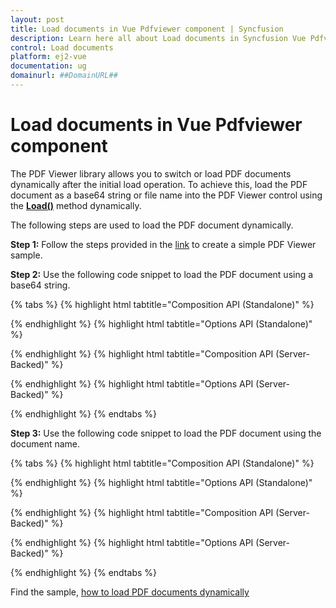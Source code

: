 ```yaml
---
layout: post
title: Load documents in Vue Pdfviewer component | Syncfusion
description: Learn here all about Load documents in Syncfusion Vue Pdfviewer component of Syncfusion Essential JS 2 and more.
control: Load documents 
platform: ej2-vue
documentation: ug
domainurl: ##DomainURL##
---
```


# Load documents in Vue Pdfviewer component

The PDF Viewer library allows you to switch or load  PDF documents dynamically after the initial load operation. To achieve this, load the PDF document as a base64 string or file name into the PDF Viewer control using the [**Load()**](https://ej2.syncfusion.com/vue/documentation/api/pdfviewer/#load) method dynamically.

The following steps are used to load the PDF document dynamically.

**Step 1:** Follow the steps provided in the [link](https://ej2.syncfusion.com/vue/documentation/pdfviewer/getting-started/) to create a simple PDF Viewer sample.

**Step 2:** Use the following code snippet to load the PDF document using a base64 string.

{% tabs %}
{% highlight html tabtitle="Composition API (Standalone)" %}

<template>
  <div id="app">
    <button v-on:click="load">LoadDocument</button>
    <ejs-pdfviewer id="pdfViewer" ref="pdfviewer" :documentPath="documentPath">
    </ejs-pdfviewer>
  </div>
</template>

<script setup>

import {
  PdfViewerComponent as EjsPdfviewer, Toolbar, Magnification, Navigation,
  LinkAnnotation, BookmarkView, Annotation, ThumbnailView,
  Print, TextSelection, TextSearch, FormFields, FormDesigner
} from '@syncfusion/ej2-vue-pdfviewer';
import { provide, ref } from 'vue';

const pdfviewer = ref(null);
const documentPath = "https://cdn.syncfusion.com/content/pdf/pdf-succinctly.pdf";

provide('PdfViewer', [Toolbar, Magnification, Navigation, LinkAnnotation, BookmarkView, Annotation,
  ThumbnailView, Print, TextSelection, TextSearch, FormFields, FormDesigner])

// Load the PDF document from a Base64 string
const load = function (event) {
  var viewer = pdfviewer.value.ej2Instances;
  viewer.load('data:application/pdf;base64', +AddBase64String, null);
}

</script>

{% endhighlight %}
{% highlight html tabtitle="Options API (Standalone)" %}

<template>
  <div id="app">
    <button v-on:click="load">LoadDocument</button>
    <ejs-pdfviewer id="pdfViewer" ref="pdfviewer" :documentPath="documentPath">
    </ejs-pdfviewer>
  </div>
</template>

<script>

import {
  PdfViewerComponent, Toolbar, Magnification, Navigation,
  LinkAnnotation, BookmarkView, Annotation, ThumbnailView,
  Print, TextSelection, TextSearch, FormFields, FormDesigner
} from '@syncfusion/ej2-vue-pdfviewer';

export default {
  name: "App",
  components: {
    "ejs-pdfviewer": PdfViewerComponent
  },
  data() {
    return {
      documentPath: "https://cdn.syncfusion.com/content/pdf/pdf-succinctly.pdf",
    };
  },
  provide: {
    PdfViewer: [Toolbar, Magnification, Navigation, LinkAnnotation, BookmarkView, Annotation,
      ThumbnailView, Print, TextSelection, TextSearch, FormFields, FormDesigner]
  },
  methods: {
    // Load the PDF document from a Base64 string
    load: function (event) {
      var viewer = this.$refs.pdfviewer.ej2Instances;
      viewer.load('data:application/pdf;base64', +AddBase64String, null);
    }
  }
}
</script>

{% endhighlight %}
{% highlight html tabtitle="Composition API (Server-Backed)" %}

<template>
  <div>
    <button v-on:click="load_1">LoadDocumentFromBase64</button>
    <div>
      <ejs-pdfviewer id="pdfViewer" ref="pdfviewer" :serviceUrl="serviceUrl" :documentPath="documentPath">
      </ejs-pdfviewer>
    </div>
  </div>
</template>

<script setup>

import {
  PdfViewerComponent as EjsPdfviewer, Toolbar, Magnification, Navigation, LinkAnnotation,
  BookmarkView, ThumbnailView, Print, TextSelection, TextSearch,
  Annotation, FormDesigner, FormFields
} from '@syncfusion/ej2-vue-pdfviewer';
import { provide, ref } from 'vue';

const pdfviewer = ref(null);
const serviceUrl = "https://services.syncfusion.com/vue/production/api/pdfviewer";
const documentPath = "https://cdn.syncfusion.com/content/pdf/pdf-succinctly.pdf";

provide('PdfViewer', [Toolbar, Magnification, Navigation, LinkAnnotation, BookmarkView, ThumbnailView,
  Print, TextSelection, TextSearch, Annotation, FormDesigner, FormFields])

// Load the PDF document from a Base64 string
const load_1 = function (event) {
  var viewer = pdfviewer.value.ej2Instances;
  viewer.load('data:application/pdf;base64,' + AddBase64String, null);
}

</script>

{% endhighlight %}
{% highlight html tabtitle="Options API (Server-Backed)" %}

<template>
  <div>
    <button v-on:click="load_1">LoadDocumentFromBase64</button>
    <div>
      <ejs-pdfviewer id="pdfViewer" ref="pdfviewer" :serviceUrl="serviceUrl" :documentPath="documentPath">
      </ejs-pdfviewer>
    </div>
  </div>
</template>

<script>

import {
  PdfViewerComponent, Toolbar, Magnification, Navigation, LinkAnnotation,
  BookmarkView, ThumbnailView, Print, TextSelection, TextSearch,
  Annotation, FormDesigner, FormFields
} from '@syncfusion/ej2-vue-pdfviewer';

export default {
  name: "App",
  components: {
    "ejs-pdfviewer": PdfViewerComponent
  },
  data() {
    return {
      serviceUrl: "https://services.syncfusion.com/vue/production/api/pdfviewer",
      documentPath: "https://cdn.syncfusion.com/content/pdf/pdf-succinctly.pdf"
    };
  },
  provide: {
    PdfViewer: [Toolbar, Magnification, Navigation, LinkAnnotation, BookmarkView, ThumbnailView,
      Print, TextSelection, TextSearch, Annotation, FormDesigner, FormFields]
  },
  methods: {
    // Load the PDF document from a Base64 string
    load_1: function (event) {
      var viewer = this.$refs.pdfviewer.ej2Instances;
      viewer.load('data:application/pdf;base64,' + AddBase64String, null);
    }
  }
}
</script>

{% endhighlight %}
{% endtabs %}

**Step 3:** Use the following code snippet to load the PDF document using the document name.

{% tabs %}
{% highlight html tabtitle="Composition API (Standalone)" %}

<template>
  <div id="app">
    <button v-on:click="load_2">LoadDocument</button>
    <ejs-pdfviewer id="pdfViewer" ref="pdfviewer" :documentPath="documentPath">
    </ejs-pdfviewer>
  </div>
</template>

<script setup>
import {
  PdfViewerComponent as EjsPdfviewer, Toolbar, Magnification, Navigation,
  LinkAnnotation, BookmarkView, Annotation, ThumbnailView,
  Print, TextSelection, TextSearch, FormFields, FormDesigner
} from '@syncfusion/ej2-vue-pdfviewer';
import { provide, ref } from 'vue';

const pdfviewer = ref(null);
const documentPath = "https://cdn.syncfusion.com/content/pdf/pdf-succinctly.pdf";

provide('PdfViewer', [Toolbar, Magnification, Navigation, LinkAnnotation, BookmarkView, Annotation,
  ThumbnailView, Print, TextSelection, TextSearch, FormFields, FormDesigner])

const load_2 = function (event) {
  // Load the PDF document using the file name
  let viewer = pdfviewer.value.ej2Instances;
  viewer.load('https://cdn.syncfusion.com/content/pdf/hive-succinctly.pdf', null);
}

</script>

{% endhighlight %}
{% highlight html tabtitle="Options API (Standalone)" %}

<template>
  <div id="app">
    <button v-on:click="load_2">LoadDocument</button>
    <ejs-pdfviewer id="pdfViewer" ref="pdfviewer" :documentPath="documentPath">
    </ejs-pdfviewer>
  </div>
</template>

<script>
import {
  PdfViewerComponent, Toolbar, Magnification, Navigation,
  LinkAnnotation, BookmarkView, Annotation, ThumbnailView,
  Print, TextSelection, TextSearch, FormFields, FormDesigner
} from '@syncfusion/ej2-vue-pdfviewer';

export default {
  name: "App",
  components: {
    "ejs-pdfviewer": PdfViewerComponent
  },
  data() {
    return {
      documentPath: "https://cdn.syncfusion.com/content/pdf/pdf-succinctly.pdf",
    };
  },
  provide: {
    PdfViewer: [Toolbar, Magnification, Navigation, LinkAnnotation, BookmarkView, Annotation,
      ThumbnailView, Print, TextSelection, TextSearch, FormFields, FormDesigner]
  },
  methods: {
    load_2: function (event) {
      // Load the PDF document using the file name
      let viewer = this.$refs.pdfviewer.ej2Instances;
      viewer.load('https://cdn.syncfusion.com/content/pdf/hive-succinctly.pdf', null);
    }
  }
}
</script>

{% endhighlight %}
{% highlight html tabtitle="Composition API (Server-Backed)" %}

<template>
  <div id="app">
    <button v-on:click="load_2">LoadDocument</button>
    <ejs-pdfviewer id="pdfViewer" ref="pdfviewer" :documentPath="documentPath" :serviceUrl="serviceUrl">
    </ejs-pdfviewer>
  </div>
</template>

<script setup>

import {
  PdfViewerComponent as EjsPdfviewer, Toolbar, Magnification, Navigation,
  LinkAnnotation, BookmarkView, Annotation, ThumbnailView,
  Print, TextSelection, TextSearch, FormFields, FormDesigner
} from '@syncfusion/ej2-vue-pdfviewer';
import { provide, ref } from 'vue';

const pdfviewer = ref(null);
const serviceUrl = "https://services.syncfusion.com/vue/production/api/pdfviewer";
const documentPath = "https://cdn.syncfusion.com/content/pdf/pdf-succinctly.pdf";

provide('PdfViewer', [Toolbar, Magnification, Navigation, LinkAnnotation, BookmarkView, Annotation,
  ThumbnailView, Print, TextSelection, TextSearch, FormFields, FormDesigner])

const load_2 = function (event) {
  // Load the PDF document using the file name
  let viewer = pdfviewer.value.ej2Instances;
  viewer.load('https://cdn.syncfusion.com/content/pdf/hive-succinctly.pdf', null);
}

</script>

{% endhighlight %}
{% highlight html tabtitle="Options API (Server-Backed)" %}

<template>
  <div id="app">
    <button v-on:click="load_2">LoadDocument</button>
    <ejs-pdfviewer id="pdfViewer" ref="pdfviewer" :documentPath="documentPath" :serviceUrl="serviceUrl">
    </ejs-pdfviewer>
  </div>
</template>

<script>

import {
  PdfViewerComponent, Toolbar, Magnification, Navigation,
  LinkAnnotation, BookmarkView, Annotation, ThumbnailView,
  Print, TextSelection, TextSearch, FormFields, FormDesigner
} from '@syncfusion/ej2-vue-pdfviewer';

export default {
  name: "App",
  components: {
    "ejs-pdfviewer": PdfViewerComponent
  },
  data() {
    return {
      serviceUrl: "https://services.syncfusion.com/vue/production/api/pdfviewer",
      documentPath: "https://cdn.syncfusion.com/content/pdf/pdf-succinctly.pdf"
    };
  },
  provide: {
    PdfViewer: [Toolbar, Magnification, Navigation, LinkAnnotation, BookmarkView, Annotation,
      ThumbnailView, Print, TextSelection, TextSearch, FormFields, FormDesigner]
  },
  methods: {
    load_2: function (event) {
      // Load the PDF document using the file name
      let viewer = this.$refs.pdfviewer.ej2Instances;
      viewer.load('https://cdn.syncfusion.com/content/pdf/hive-succinctly.pdf', null);
    }
  }
}
</script>

{% endhighlight %}
{% endtabs %}

Find the sample, [how to load PDF documents dynamically](https://www.syncfusion.com/downloads/support/directtrac/general/ze/quickstart433655736.zip)